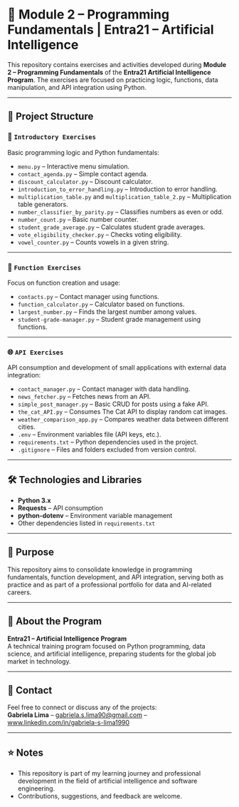 
# 🚀 Module 2 – Programming Fundamentals | Entra21 – Artificial Intelligence

This repository contains exercises and activities developed during **Module 2 – Programming Fundamentals** of the **Entra21 Artificial Intelligence Program**. The exercises are focused on practicing logic, functions, data manipulation, and API integration using Python.

---

## 📂 Project Structure

### 🔰 `Introductory Exercises`
Basic programming logic and Python fundamentals:
- `menu.py` – Interactive menu simulation.
- `contact_agenda.py` – Simple contact agenda.
- `discount_calculator.py` – Discount calculator.
- `introduction_to_error_handling.py` – Introduction to error handling.
- `multiplication_table.py` and `multiplication_table_2.py` – Multiplication table generators.
- `number_classifier_by_parity.py` – Classifies numbers as even or odd.
- `number_count.py` – Basic number counter.
- `student_grade_average.py` – Calculates student grade averages.
- `vote_eligibility_checker.py` – Checks voting eligibility.
- `vowel_counter.py` – Counts vowels in a given string.

---

### 🔧 `Function Exercises`
Focus on function creation and usage:
- `contacts.py` – Contact manager using functions.
- `function_calculator.py` – Calculator based on functions.
- `largest_number.py` – Finds the largest number among values.
- `student-grade-manager.py` – Student grade management using functions.

---

### 🌐 `API Exercises`  
API consumption and development of small applications with external data integration:
- `contact_manager.py` – Contact manager with data handling.
- `news_fetcher.py` – Fetches news from an API.
- `simple_post_manager.py` – Basic CRUD for posts using a fake API.
- `the_cat_API.py` – Consumes The Cat API to display random cat images.
- `weather_comparison_app.py` – Compares weather data between different cities.
- `.env` – Environment variables file (API keys, etc.).
- `requirements.txt` – Python dependencies used in the project.
- `.gitignore` – Files and folders excluded from version control.

---

## 🛠️ Technologies and Libraries

- **Python 3.x**
- **Requests** – API consumption
- **python-dotenv** – Environment variable management
- Other dependencies listed in `requirements.txt`

---

## 🎯 Purpose

This repository aims to consolidate knowledge in programming fundamentals, function development, and API integration, serving both as practice and as part of a professional portfolio for data and AI-related careers.

---

## 🔗 About the Program

**Entra21 – Artificial Intelligence Program**  
A technical training program focused on Python programming, data science, and artificial intelligence, preparing students for the global job market in technology.

---

## 📩 Contact

Feel free to connect or discuss any of the projects:  
**Gabriela Lima** – gabriela.s.lima90@gmail.com – www.linkedin.com/in/gabriela-s-lima1990

---

## ⭐ Notes

- This repository is part of my learning journey and professional development in the field of artificial intelligence and software engineering.  
- Contributions, suggestions, and feedback are welcome.


